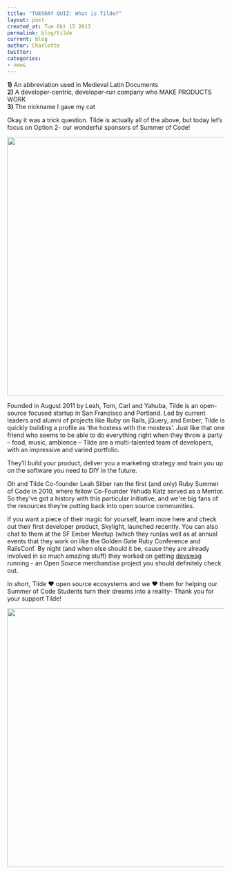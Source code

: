 ```yaml
---
title: "TUESDAY QUIZ: What is Tilde?"
layout: post
created_at: Tue Okt 15 2013
permalink: blog/tilde
current: blog
author: Charlotte
twitter: 
categories:
- news
---
```


**1)** An abbreviation used in Medieval Latin Documents <br>
**2)** A developer-centric, developer-run company who MAKE PRODUCTS WORK<br>
**3)** The nickname I gave my cat<br>


Okay it was a trick question. Tilde is actually all of the above, but today let’s focus on Option 
2- our wonderful sponsors of Summer of Code! 

<img src="https://f.cloud.github.com/assets/1711357/1333295/c1b8771c-3591-11e3-89c3-8b03850564c7.png" width="600"> 

Founded in August 2011 by Leah, Tom, Carl and Yahuba, Tilde is an open-source focused 
startup in San Francisco and Portland. Led by current leaders and alumni of projects like Ruby on Rails, jQuery, and Ember, Tilde is quickly building a profile as ‘the hostess with the mostess’. Just like that one friend who 
seems to be able to do everything right when they throw a party – food, music, ambience 
– Tilde are a multi-talented team of developers, with an impressive and varied portfolio. 

They’ll build your product, deliver you a marketing strategy and train you up on the 
software you need to DIY in the future. 

Oh and Tilde Co-founder Leah Silber ran the first (and only) Ruby Summer of Code in 2010,
where fellow Co-Founder Yehuda Katz served as a Mentor. So they've got a history with 
this particular initiative, and we're big fans of the resources they’re putting back into open 
source communities.

If you want a piece of their magic for yourself, learn more here and check out their first 
developer product, Skylight, launched recently. You can also chat to them at the SF Ember Meetup (which they run)as well as at annual events that they work on like the Golden Gate Ruby Conference and RailsConf. By night (and when else should it be, cause they are already involved in so much amazing stuff) they worked on getting [devswag](http://devswag.com/pages/about-us) running - an Open Source merchandise project you should definitely check out.

In short, Tilde &hearts; open source ecosystems and we &hearts; them for helping our Summer of Code 
Students turn their dreams into a reality- 
Thank you for your support Tilde!

<img src="https://f.cloud.github.com/assets/1711357/1333262/e32a25b8-3590-11e3-9bb8-c4d1de8107aa.png" width="600">

